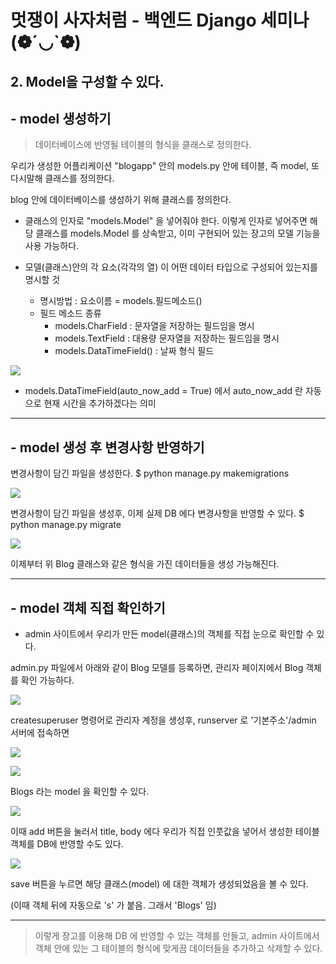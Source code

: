 # 멋쟁이 사자처럼 - 백엔드 Django 세미나 (❁´◡`❁)

## 2. Model을 구성할 수 있다.

## - model 생성하기 

> 데이터베이스에 반영될 테이블의 형식을 클래스로 정의한다.


우리가 생성한 어플리케이션  "blogapp" 안의 models.py 안에 테이블, 즉 model, 또 다시말해 클래스를 정의한다.

blog 안에 데이터베이스를 생성하기 위해 클래스를 정의한다.

- 클래스의 인자로 "models.Model" 을 넣어줘야 한다.
이렇게 인자로 넣어주면 해당 클래스를 models.Model 를 상속받고, 이미 구현되어 있는 장고의 모델 기능을 사용 가능하다.

- 모델(클래스)안의 각 요소(각각의 열) 이 어떤 데이터 타입으로 구성되어 있는지를 명시할 것
   - 명시방법 : 요소이름 =  models.필드메소드()
   - 필드 메소드 종류
      - models.CharField : 문자열을 저장하는 필드임을 명시
      - models.TextField : 대용량 문자열을 저장하는 필드임을 명시
      - models.DataTimeField() : 날짜 형식 필드
   
![](https://velog.velcdn.com/images/msung99/post/b9343b28-dfe8-4421-969b-5d643eb57e4b/image.png)

- models.DataTimeField(auto_now_add = True) 에서 auto_now_add 란 자동으로 현재 시간을 추가하겠다는 의미

---

## - model 생성 후 변경사항 반영하기

변경사항이 담긴 파일을 생성한다.
$ python manage.py makemigrations

![](https://velog.velcdn.com/images/msung99/post/af7f51f6-757d-410c-8d79-3c37c5b7cbc6/image.png)

변경사항이 담긴 파일을 생성후, 이제 실제 DB 에다 변경사항을 반영할 수 있다.
$ python manage.py migrate

![](https://velog.velcdn.com/images/msung99/post/913b34ed-9882-458f-b10f-dd886177bb28/image.png)

이제부터 위 Blog 클래스와 같은 형식을 가진 데이터들을 생성 가능해진다.


---

## - model 객체 직접 확인하기

- admin 사이트에서 우리가 만든 model(클래스)의 객체를 직접 눈으로 확인할 수 있다.

admin.py 파일에서 아래와 같이 Blog 모델를 등록하면, 관리자 페이지에서 Blog 객체를 확인 가능하다.

![](https://velog.velcdn.com/images/msung99/post/e2fc763a-b7a9-4635-8118-498a9a94848c/image.png)

createsuperuser 명령어로 관리자 계정을 생성후, runserver 로 '기본주소'/admin 서버에 접속하면

![](https://velog.velcdn.com/images/msung99/post/8aab3cfc-d13e-4bac-9827-70a161a16f87/image.png)

![](https://velog.velcdn.com/images/msung99/post/281750bc-d7dc-431e-aa36-5173ae62cf68/image.png)


Blogs 라는 model 을 확인할 수 있다.



![](https://velog.velcdn.com/images/msung99/post/2a3aaa60-e6a9-4bc0-962b-17384b2dbbb1/image.png)

이때 add 버튼을 눌러서 title, body 에다 우리가 직접 인풋값을 넣어서 생성한 테이블 객체를 DB에 반영할 수도 있다.

![](https://velog.velcdn.com/images/msung99/post/06b77d5d-5f48-42c5-be5d-537dc4403366/image.png)

save 버튼을 누르면 해당 클래스(model) 에 대한 객체가 생성되었음을 볼 수 있다.

(이때 객체 뒤에 자동으로 's' 가 붙음. 그래서 'Blogs' 임)

---

> 이렇게 장고를 이용해 DB 에 반영할 수 있는 객체를 만들고, admin 사이트에서 객체 안에 있는 그 테이블의 형식에 맞게끔 데이터들을 추가하고 삭제할 수 있다.
